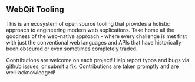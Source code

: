 ## WebQit Tooling

This is an ecosystem of open source tooling that provides a holistic approach to engineering modern web applications. Take home all the goodness of the web-native approach - where every challenge is met first with just the conventional web languages and APIs that have historically been obscured or even sometimes completely traded.

Contributions are welcome on each project! Help report typos and bugs via github issues, or submit a fix. Contributions are taken promptly and are well-acknowledged!
